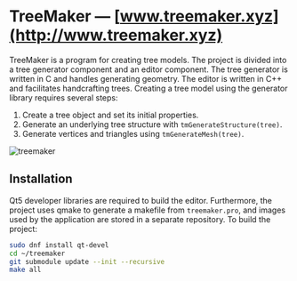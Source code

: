 # TreeMaker — [www.treemaker.xyz](http://www.treemaker.xyz)

TreeMaker is a program for creating tree models. The project is divided into a tree generator component and an editor component. The tree generator is written in C and handles generating geometry. The editor is written in C++ and facilitates handcrafting trees. Creating a tree model using the generator library requires several steps:

1. Create a tree object and set its initial properties.
2. Generate an underlying tree structure with ``tmGenerateStructure(tree)``.
3. Generate vertices and triangles using ``tmGenerateMesh(tree)``.

![treemaker](http://www.treemaker.xyz/window.png)

## Installation
Qt5 developer libraries are required to build the editor. Furthermore, the project uses qmake to generate a makefile from `treemaker.pro`, and images used by the application are stored in a separate repository. To build the project:

```sh
sudo dnf install qt-devel
cd ~/treemaker
git submodule update --init --recursive
make all
```
